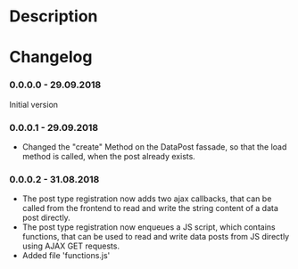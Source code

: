 # Description


# Changelog

### 0.0.0.0 - 29.09.2018

Initial version

### 0.0.0.1 - 29.09.2018

- Changed the "create" Method on the DataPost fassade, so that the load method is called, when the post already exists.

### 0.0.0.2 - 31.08.2018

- The post type registration now adds two ajax callbacks, that can be called from the frontend to  read and write the 
string content of a data post directly.
- The post type registration now enqueues a JS script, which contains functions, that can be used to read and write 
data posts from JS directly using AJAX GET requests.
- Added file 'functions.js'